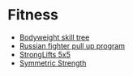 # Fitness

- [Bodyweight skill tree](./photos/body-weight-skill-tree.jpeg)
- [Russian fighter pull up program](https://mybodyweightexercises.com/russian-fighter-pull-up-program/)
- [StrongLifts 5x5](https://stronglifts.com/5x5/)
- [Symmetric Strength](https://symmetricstrength.com/)
